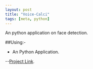```yaml
---
layout: post
title: "Voice-Calci"
tags: [meta, python]
---
```


An python application on face detection.
<!--more-->
##Using:- 
- An Python Application.


--[Project Link](https://github.com/rahulworld/).
